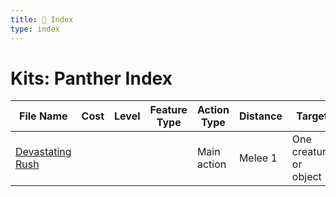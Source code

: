 ```yaml
---
title: 📑 Index
type: index
---
```


# Kits: Panther Index

| File Name                                 | Cost | Level | Feature Type | Action Type | Distance | Target                 |
| ----------------------------------------- | ---- | ----- | ------------ | ----------- | -------- | ---------------------- |
| [Devastating Rush](../Devastating%20Rush) |      |       |              | Main action | Melee 1  | One creature or object |

